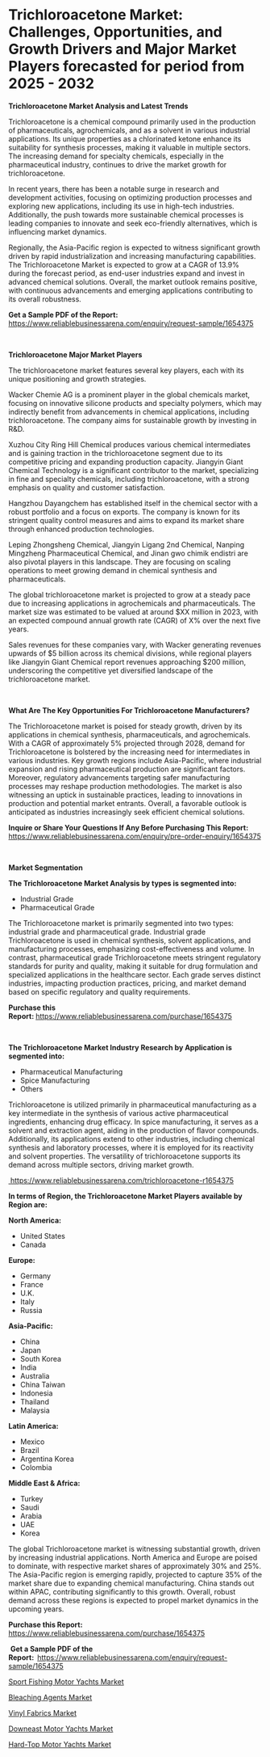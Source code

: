 <p><h1>Trichloroacetone Market: Challenges, Opportunities, and Growth Drivers and Major Market Players forecasted for period from 2025 - 2032</h1></p><p><strong>Trichloroacetone Market Analysis and Latest Trends</strong></p>
<p><p>Trichloroacetone is a chemical compound primarily used in the production of pharmaceuticals, agrochemicals, and as a solvent in various industrial applications. Its unique properties as a chlorinated ketone enhance its suitability for synthesis processes, making it valuable in multiple sectors. The increasing demand for specialty chemicals, especially in the pharmaceutical industry, continues to drive the market growth for trichloroacetone.</p><p>In recent years, there has been a notable surge in research and development activities, focusing on optimizing production processes and exploring new applications, including its use in high-tech industries. Additionally, the push towards more sustainable chemical processes is leading companies to innovate and seek eco-friendly alternatives, which is influencing market dynamics.</p><p>Regionally, the Asia-Pacific region is expected to witness significant growth driven by rapid industrialization and increasing manufacturing capabilities. The Trichloroacetone Market is expected to grow at a CAGR of 13.9% during the forecast period, as end-user industries expand and invest in advanced chemical solutions. Overall, the market outlook remains positive, with continuous advancements and emerging applications contributing to its overall robustness.</p></p>
<p><strong>Get a Sample PDF of the Report:&nbsp;</strong> <a href="https://www.reliablebusinessarena.com/enquiry/request-sample/1654375?utm_campaign=2563&utm_medium=2&utm_source=Github&utm_content=ia&utm_term=02042025&utm_id=trichloroacetone">https://www.reliablebusinessarena.com/enquiry/request-sample/1654375</a></p>
<p>&nbsp;</p>
<p><strong>Trichloroacetone Major Market Players</strong></p>
<p><p>The trichloroacetone market features several key players, each with its unique positioning and growth strategies. </p><p>Wacker Chemie AG is a prominent player in the global chemicals market, focusing on innovative silicone products and specialty polymers, which may indirectly benefit from advancements in chemical applications, including trichloroacetone. The company aims for sustainable growth by investing in R&D.</p><p>Xuzhou City Ring Hill Chemical produces various chemical intermediates and is gaining traction in the trichloroacetone segment due to its competitive pricing and expanding production capacity. Jiangyin Giant Chemical Technology is a significant contributor to the market, specializing in fine and specialty chemicals, including trichloroacetone, with a strong emphasis on quality and customer satisfaction.</p><p>Hangzhou Dayangchem has established itself in the chemical sector with a robust portfolio and a focus on exports. The company is known for its stringent quality control measures and aims to expand its market share through enhanced production technologies.</p><p>Leping Zhongsheng Chemical, Jiangyin Ligang 2nd Chemical, Nanping Mingzheng Pharmaceutical Chemical, and Jinan gwo chimik endistri are also pivotal players in this landscape. They are focusing on scaling operations to meet growing demand in chemical synthesis and pharmaceuticals.</p><p>The global trichloroacetone market is projected to grow at a steady pace due to increasing applications in agrochemicals and pharmaceuticals. The market size was estimated to be valued at around $XX million in 2023, with an expected compound annual growth rate (CAGR) of X% over the next five years.</p><p>Sales revenues for these companies vary, with Wacker generating revenues upwards of $5 billion across its chemical divisions, while regional players like Jiangyin Giant Chemical report revenues approaching $200 million, underscoring the competitive yet diversified landscape of the trichloroacetone market.</p></p>
<p>&nbsp;</p>
<p><strong>What Are The Key Opportunities For Trichloroacetone Manufacturers?</strong></p>
<p><p>The Trichloroacetone market is poised for steady growth, driven by its applications in chemical synthesis, pharmaceuticals, and agrochemicals. With a CAGR of approximately 5% projected through 2028, demand for Trichloroacetone is bolstered by the increasing need for intermediates in various industries. Key growth regions include Asia-Pacific, where industrial expansion and rising pharmaceutical production are significant factors. Moreover, regulatory advancements targeting safer manufacturing processes may reshape production methodologies. The market is also witnessing an uptick in sustainable practices, leading to innovations in production and potential market entrants. Overall, a favorable outlook is anticipated as industries increasingly seek efficient chemical solutions.</p></p>
<p><strong>Inquire or Share Your Questions If Any Before Purchasing This Report:</strong> <a href="https://www.reliablebusinessarena.com/enquiry/pre-order-enquiry/1654375?utm_campaign=2563&utm_medium=2&utm_source=Github&utm_content=ia&utm_term=02042025&utm_id=trichloroacetone">https://www.reliablebusinessarena.com/enquiry/pre-order-enquiry/1654375</a></p>
<p>&nbsp;</p>
<p><strong>Market Segmentation</strong></p>
<p><strong>The Trichloroacetone Market Analysis by types is segmented into:</strong></p>
<p><ul><li>Industrial Grade</li><li>Pharmaceutical Grade</li></ul></p>
<p><p>The Trichloroacetone market is primarily segmented into two types: industrial grade and pharmaceutical grade. Industrial grade Trichloroacetone is used in chemical synthesis, solvent applications, and manufacturing processes, emphasizing cost-effectiveness and volume. In contrast, pharmaceutical grade Trichloroacetone meets stringent regulatory standards for purity and quality, making it suitable for drug formulation and specialized applications in the healthcare sector. Each grade serves distinct industries, impacting production practices, pricing, and market demand based on specific regulatory and quality requirements.</p></p>
<p><strong>Purchase this Report:&nbsp;</strong><a href="https://www.reliablebusinessarena.com/purchase/1654375?utm_campaign=2563&utm_medium=2&utm_source=Github&utm_content=ia&utm_term=02042025&utm_id=trichloroacetone">https://www.reliablebusinessarena.com/purchase/1654375</a></p>
<p>&nbsp;</p>
<p><strong>The Trichloroacetone Market Industry Research by Application is segmented into:</strong></p>
<p><ul><li>Pharmaceutical Manufacturing</li><li>Spice Manufacturing</li><li>Others</li></ul></p>
<p><p>Trichloroacetone is utilized primarily in pharmaceutical manufacturing as a key intermediate in the synthesis of various active pharmaceutical ingredients, enhancing drug efficacy. In spice manufacturing, it serves as a solvent and extraction agent, aiding in the production of flavor compounds. Additionally, its applications extend to other industries, including chemical synthesis and laboratory processes, where it is employed for its reactivity and solvent properties. The versatility of trichloroacetone supports its demand across multiple sectors, driving market growth.</p></p>
<p><a href="https://www.reliablebusinessarena.com/trichloroacetone-r1654375?utm_campaign=2563&utm_medium=2&utm_source=Github&utm_content=ia&utm_term=02042025&utm_id=trichloroacetone">&nbsp;https://www.reliablebusinessarena.com/trichloroacetone-r1654375</a></p>
<p><strong>In terms of Region, the Trichloroacetone Market Players available by Region are:</strong></p>
<p>
    <p> <strong> North America: </strong>
        <ul>
            <li>United States</li>
            <li>Canada</li>
        </ul>
        </p> 
    <p> <strong> Europe: </strong>
        <ul>
            <li>Germany</li>
            <li>France</li>
            <li>U.K.</li>
            <li>Italy</li>
            <li>Russia</li>
        </ul>
        </p> 
    <p> <strong> Asia-Pacific: </strong>
        <ul>
            <li>China</li>
            <li>Japan</li>
            <li>South Korea</li>
            <li>India</li>
            <li>Australia</li>
            <li>China Taiwan</li>
            <li>Indonesia</li>
            <li>Thailand</li>
            <li>Malaysia</li>
        </ul>
        </p> 
    <p> <strong> Latin America: </strong>
        <ul>
            <li>Mexico</li>
            <li>Brazil</li>
            <li>Argentina Korea</li>
            <li>Colombia</li>
        </ul>
        </p> 
    <p> <strong> Middle East & Africa: </strong>
        <ul>
            <li>Turkey</li>
            <li>Saudi</li>
            <li>Arabia</li>
            <li>UAE</li>
            <li>Korea</li>
        </ul>
    </p>
    </p>
<p><p>The global Trichloroacetone market is witnessing substantial growth, driven by increasing industrial applications. North America and Europe are poised to dominate, with respective market shares of approximately 30% and 25%. The Asia-Pacific region is emerging rapidly, projected to capture 35% of the market share due to expanding chemical manufacturing. China stands out within APAC, contributing significantly to this growth. Overall, robust demand across these regions is expected to propel market dynamics in the upcoming years.</p></p>
<p><strong>Purchase this Report: </strong><a href="https://www.reliablebusinessarena.com/purchase/1654375?utm_campaign=2563&utm_medium=2&utm_source=Github&utm_content=ia&utm_term=02042025&utm_id=trichloroacetone">https://www.reliablebusinessarena.com/purchase/1654375</a></p>
<p>&nbsp;<strong>Get a Sample PDF of the Report:&nbsp;&nbsp;</strong><a href="https://www.reliablebusinessarena.com/enquiry/request-sample/1654375?utm_campaign=2563&utm_medium=2&utm_source=Github&utm_content=ia&utm_term=02042025&utm_id=trichloroacetone">https://www.reliablebusinessarena.com/enquiry/request-sample/1654375</a></p>
<p><strong></strong></p>
<p><p><a href="https://www.linkedin.com/pulse/key-trends-driving-sport-fishing-motor-yachts-market-growth-ty8xc?utm_campaign=2563&utm_medium=2&utm_source=Github&utm_content=ia&utm_term=02042025&utm_id=trichloroacetone">Sport Fishing Motor Yachts Market</a></p><p><a href="https://github.com/edacruz6/Market-Research-Report-List-1/blob/main/bleaching-agents-market.md?utm_campaign=2563&utm_medium=2&utm_source=Github&utm_content=ia&utm_term=02042025&utm_id=trichloroacetone">Bleaching Agents Market</a></p><p><a href="https://github.com/GenaGaines34/Market-Research-Report-List-2/blob/main/vinyl-fabrics-market.md?utm_campaign=2563&utm_medium=2&utm_source=Github&utm_content=ia&utm_term=02042025&utm_id=trichloroacetone">Vinyl Fabrics Market</a></p><p><a href="https://www.linkedin.com/pulse/overview-downeast-motor-yachts-market-competitive-landscape-gbnzc?utm_campaign=2563&utm_medium=2&utm_source=Github&utm_content=ia&utm_term=02042025&utm_id=trichloroacetone">Downeast Motor Yachts Market</a></p><p><a href="https://www.linkedin.com/pulse/growth-projections-hard-top-motor-yachts-market-in-depth-hot5c?utm_campaign=2563&utm_medium=2&utm_source=Github&utm_content=ia&utm_term=02042025&utm_id=trichloroacetone">Hard-Top Motor Yachts Market</a></p></p>